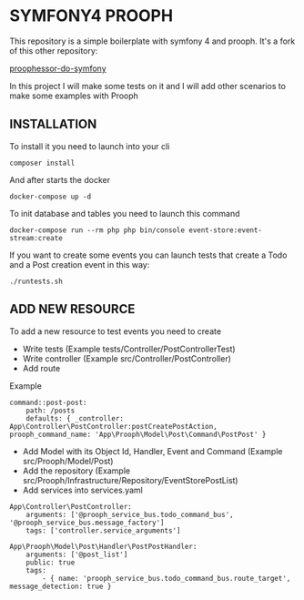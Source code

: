 # SYMFONY4 PROOPH

This repository is a simple boilerplate with symfony 4 and prooph.
It's a fork of this other repository:

[proophessor-do-symfony](https://github.com/prooph/proophessor-do-symfony)

In this project I will make some tests on it and I will add other scenarios to make some examples with Prooph

## INSTALLATION

To install it you need to launch into your cli

```
composer install
```

And after starts the docker 

```
docker-compose up -d
```

To init database and tables you need to launch this command

```
docker-compose run --rm php php bin/console event-store:event-stream:create
```

If you want to create some events you can launch tests that create a Todo and a Post creation event in this way:

```
./runtests.sh
```

## ADD NEW RESOURCE

To add a new resource to test events you need to create 

* Write tests (Example tests/Controller/PostControllerTest)
* Write controller (Example src/Controller/PostController)
* Add route

Example

```
command::post-post:
    path: /posts
    defaults: { _controller: App\Controller\PostController:postCreatePostAction, prooph_command_name: 'App\Prooph\Model\Post\Command\PostPost' }

```


* Add Model with its Object Id, Handler, Event and Command (Example src/Prooph/Model/Post)
* Add the repository (Example src/Prooph/Infrastructure/Repository/EventStorePostList)
* Add services into services.yaml

```
App\Controller\PostController:
    arguments: ['@prooph_service_bus.todo_command_bus', '@prooph_service_bus.message_factory']
    tags: ['controller.service_arguments']

App\Prooph\Model\Post\Handler\PostPostHandler:
    arguments: ['@post_list']
    public: true
    tags:
        - { name: 'prooph_service_bus.todo_command_bus.route_target', message_detection: true }
```

